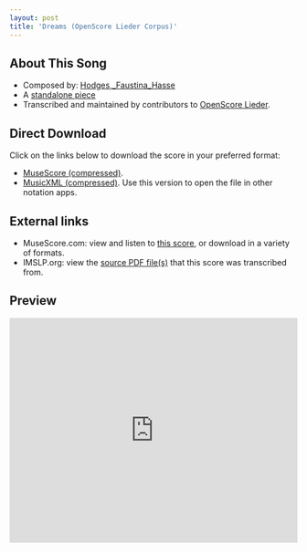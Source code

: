 ```yaml
---
layout: post
title: 'Dreams (OpenScore Lieder Corpus)'
---
```


## About This Song

- Composed by: [Hodges,_Faustina_Hasse](https://fourscoreandmore.org/openscore/lieder/Hodges,_Faustina_Hasse)
- A [standalone piece](https://fourscoreandmore.org/openscore/lieder/Hodges,_Faustina_Hasse/_)
- Transcribed and maintained by contributors to [OpenScore Lieder].

[OpenScore Lieder]: https://musescore.com/openscore-lieder-corpus

## Direct Download

Click on the links below to download the score in your preferred format:
- [MuseScore (compressed)](https://github.com/openscore/lieder/blob/main/scores/Hodges,_Faustina_Hasse/_/Dreams/lc6631610.mscz?raw=true).
- [MusicXML (compressed)](https://github.com/openscore/lieder/blob/main/scores/Hodges,_Faustina_Hasse/_/Dreams/lc6631610.mxl?raw=true). Use this version to open the file in other notation apps.

## External links

- MuseScore.com: view and listen to [this score][MuseScore], or download in a variety of formats.
- IMSLP.org: view the [source PDF file(s)][IMSLP] that this score was transcribed from.

[MuseScore]: https://musescore.com/score/6631610
[IMSLP]: https://imslp.org/wiki/Special:ReverseLookup/453689

## Preview

<iframe width="100%" height="394" src="https://musescore.com/openscore-lieder-corpus/scores/6631610/embed" frameborder="0" allowfullscreen allow="autoplay; fullscreen"></iframe>
